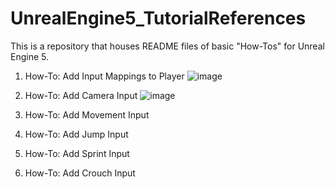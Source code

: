 # UnrealEngine5_TutorialReferences
This is a repository that houses README files of basic "How-Tos" for Unreal Engine 5.

1. How-To: Add Input Mappings to Player
![image](https://github.com/user-attachments/assets/8a017d64-0deb-4e04-9c9c-2f9850bb0664)

3. How-To: Add Camera Input
![image](https://github.com/user-attachments/assets/b596eac0-7860-4345-b9ff-2a7ce9c0a303)

5. How-To: Add Movement Input
6. How-To: Add Jump Input
7. How-To: Add Sprint Input
8. How-To: Add Crouch Input
